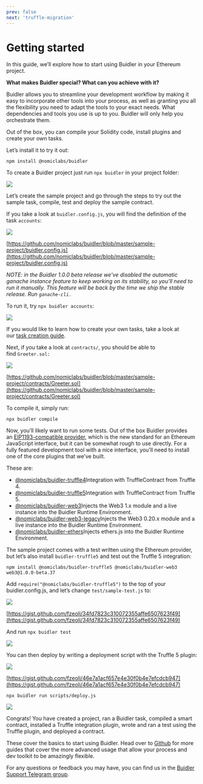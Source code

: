 ```yaml
---
prev: false
next: 'truffle-migration'
---
```

# Getting started

In this guide, we’ll explore how to start using Buidler in your Ethereum project.

**What makes Buidler special? What can you achieve with it?**

Buidler allows you to streamline your development workflow by making it easy to incorporate other tools into your process, as well as granting you all the flexibility you need to adapt the tools to your exact needs. What dependencies and tools you use is up to you. Buidler will only help you orchestrate them.

Out of the box, you can compile your Solidity code, install plugins and create your own tasks.

Let’s install it to try it out:

`npm install @nomiclabs/buidler`

To create a Buidler project just run `npx buidler` in your project folder:

![](https://cdn-images-1.medium.com/max/1600/1*Ri6bdhh0eIJTJT31dy6DhQ.png)

Let’s create the sample project and go through the steps to try out the sample task, compile, test and deploy the sample contract.

If you take a look at `buidler.config.js`, you will find the definition of the task `accounts`:

![](https://cdn-images-1.medium.com/max/1600/1*t5LonfybZqIM8pc6qxevlA.png)

[https://github.com/nomiclabs/buidler/blob/master/sample-project/buidler.config.js](https://github.com/nomiclabs/buidler/blob/master/sample-project/buidler.config.js)

*NOTE: in the Buidler 1.0.0 beta release we’ve disabled the automatic ganache instance feature to keep working on its stability, so you’ll need to run it manually. This feature will be back by the time we ship the stable release. Run `ganache-cli.`*

To run it, try `npx buidler accounts`:

![](https://cdn-images-1.medium.com/max/1600/1*2bJCtJV4kjvmWt85mY3wTg.png)

If you would like to learn how to create your own tasks, take a look at our [task creation guide](https://medium.com/nomic-labs-blog/how-to-create-a-buidler-task-55658aa89aff).

Next, if you take a look at `contracts/`, you should be able to find `Greeter.sol:`

![](https://cdn-images-1.medium.com/max/1600/1*GUedfMyZ50hN_Mj5gMcyHw.png)

[https://github.com/nomiclabs/buidler/blob/master/sample-project/contracts/Greeter.sol](https://github.com/nomiclabs/buidler/blob/master/sample-project/contracts/Greeter.sol)

To compile it, simply run:

`npx buidler compile`

Now, you’ll likely want to run some tests. Out of the box Buidler provides an [EIP1193-compatible provider](https://eips.ethereum.org/EIPS/eip-1193), which is the new standard for an Ethereum JavaScript interface, but it can be somewhat rough to use directly. For a fully featured development tool with a nice interface, you’ll need to install one of the core plugins that we’ve built.

These are:

- [@nomiclabs/buidler-truffle4](https://github.com/nomiclabs/buidler-truffle4)Integration with TruffleContract from Truffle 4.
- [@nomiclabs/buidler-truffle5](https://github.com/nomiclabs/buidler-truffle5)Integration with TruffleContract from Truffle 5.
- [@nomiclabs/buidler-web3](https://github.com/nomiclabs/buidler-web3)Injects the Web3 1.x module and a live instance into the Buidler Runtime Environment.
- [@nomiclabs/buidler-web3-legacy](https://github.com/nomiclabs/buidler-web3-legacy)Injects the Web3 0.20.x module and a live instance into the Buidler Runtime Environment.
- [@nomiclabs/buidler-ethers](https://github.com/nomiclabs/buidler-ethers)Injects ethers.js into the Buidler Runtime Environment.

The sample project comes with a test written using the Ethereum provider, but let’s also install `buidler-truffle5` and test out the Truffle 5 integration:

`npm install @nomiclabs/buidler-truffle5 @nomiclabs/buidler-web3 web3@1.0.0-beta.37`

Add `require("@nomiclabs/buidler-truffle5")` to the top of your buidler.config.js, and let’s change `test/sample-test.js` to:

![](https://cdn-images-1.medium.com/max/1600/1*c7UysbgJyp1qOJuf-aX8BA.png)

[https://gist.github.com/fzeoli/34fd7823c310072355affe6507623f49](https://gist.github.com/fzeoli/34fd7823c310072355affe6507623f49)

And run `npx buidler test`

![](https://cdn-images-1.medium.com/max/1600/1*jI5V8qIjm6_iz7mFxxsFPg.png)

You can then deploy by writing a deployment script with the Truffle 5 plugin:

![](https://cdn-images-1.medium.com/max/1600/1*0eTCnSdpRDF7jBDiYjN8gQ.png)

[https://gist.github.com/fzeoli/46e7a1acf657e4e30f0b4e7efcdcb947](https://gist.github.com/fzeoli/46e7a1acf657e4e30f0b4e7efcdcb947)

`npx buidler run scripts/deploy.js`

![](https://cdn-images-1.medium.com/max/1600/1*QQFgWhKhpnpLeU4FX18sSg.png)

Congrats! You have created a project, ran a Buidler task, compiled a smart contract, installed a Truffle integration plugin, wrote and ran a test using the Truffle plugin, and deployed a contract.

These cover the basics to start using Buidler. Head over to [Github](https://github.com/nomiclabs/buidler) for more guides that cover the more advanced usage that allow your process and dev toolkit to be amazingly flexible.

For any questions or feedback you may have, you can find us in the [Buidler Support Telegram group](http://t.me/BuidlerSupport).